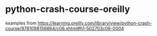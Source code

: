 # python-crash-course-oreilly
examples from https://learning.oreilly.com/library/view/python-crash-course/9781098156664/c06.xhtml#h1-502703c06-0004 
